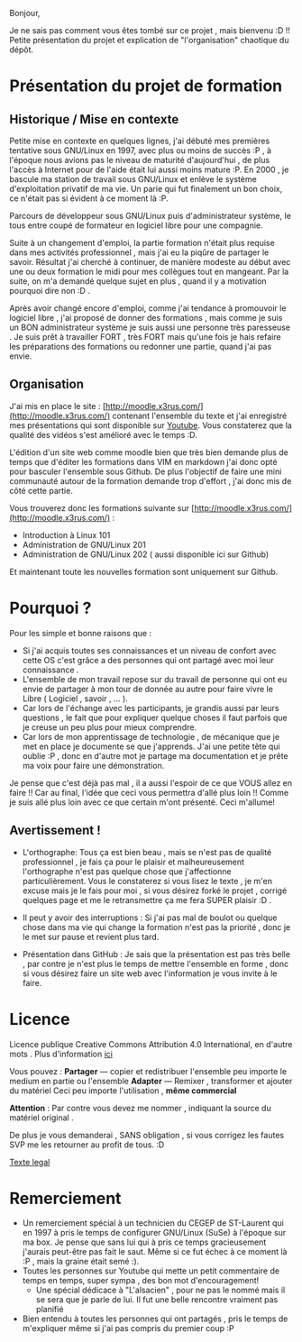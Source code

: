 
Bonjour, 

Je ne sais pas comment vous êtes tombé sur ce projet , mais bienvenu :D !! Petite présentation du projet et explication de "l'organisation" chaotique du dépôt. 


# Présentation du projet de formation

## Historique  / Mise en contexte

Petite mise en contexte en quelques lignes, j'ai débuté mes premières tentative sous GNU/Linux en 1997, avec plus ou moins de succès :P , à l'époque nous avions pas le niveau de maturité d'aujourd'hui , de plus l'accès à Internet pour de l'aide était lui aussi moins mature :P. 
En 2000 , je bascule ma station de travail sous GNU/Linux et enlève le système d'exploitation privatif de ma vie. Un parie qui fut finalement un bon choix, ce n'était pas si évident à ce moment là :P. 

Parcours de développeur sous GNU/Linux puis d'administrateur système, le tous entre coupé de formateur en logiciel libre pour une compagnie.

Suite à un changement d'emploi, la partie formation n'était plus requise dans mes activités professionnel , mais j'ai eu la piqûre de partager le savoir.
Résultat j'ai cherché à continuer, de manière modeste au début avec une ou deux formation le midi pour mes collègues tout en mangeant. 
Par la suite, on m'a demandé quelque sujet en plus , quand il y a motivation pourquoi dire non :D .

Après avoir changé encore d'emploi, comme j'ai tendance à promouvoir le logiciel libre , j'ai proposé de donner des formations , mais comme je suis un BON administrateur système je suis aussi une personne très paresseuse . Je suis prêt à travailler FORT , très FORT mais qu'une fois je hais refaire les préparations des formations ou redonner une partie, quand j'ai pas envie. 

## Organisation

J'ai mis en place le site :  [http://moodle.x3rus.com/](http://moodle.x3rus.com/) contenant l'ensemble du texte et j'ai enregistré mes présentations qui sont disponible sur [Youtube](https://www.youtube.com/c/thomasboutry). Vous constaterez que la qualité des vidéos s'est amélioré avec le temps :D.

L'édition d'un site web comme moodle bien que très bien demande plus de temps que d'éditer les formations dans VIM en markdown j'ai donc opté pour basculer l'ensemble sous Github. De plus l'objectif de faire une mini communauté autour de la formation demande trop d'effort , j'ai donc mis de côté cette partie. 

Vous trouverez donc les formations suivante sur [http://moodle.x3rus.com/](http://moodle.x3rus.com/) :

* Introduction à Linux 101
* Administration de GNU/Linux 201
* Administration de GNU/Linux 202  ( aussi disponible ici sur Github) 

Et maintenant toute les nouvelles formation sont uniquement sur Github.

# Pourquoi ?

Pour les simple et bonne raisons que :

* Si j'ai acquis toutes ses connaissances et un niveau de confort avec cette OS c'est grâce a des personnes qui ont partagé avec moi leur connaissance . 
* L'ensemble de mon travail repose sur du travail de personne qui ont eu envie de partager à mon tour de donnée au autre pour faire vivre le Libre ( Logiciel , savoir , ... ).
* Car lors de l'échange avec les participants, je grandis aussi par leurs questions , le fait que pour expliquer quelque choses il faut parfois que je creuse un peu plus pour mieux comprendre. 
* Car lors de mon apprentissage de technologie , de mécanique que je met en place je documente se que j'apprends. J'ai une petite tête qui oublie :P , donc en d'autre mot je partage ma documentation et je prête ma voix pour faire une démonstration.

Je pense que c'est déjà pas mal , il a aussi l'espoir de ce que VOUS allez en faire !! Car au final, l'idée que ceci vous permettra d'allé plus loin !!  Comme je suis allé plus loin avec ce que certain m'ont présenté. Ceci  m'allume!

## Avertissement !

* L'orthographe:
Tous ça est bien beau , mais se n'est pas de qualité professionnel , je fais ça pour le plaisir et malheureusement l'orthographe n'est pas quelque chose que j'affectionne particulièrement. Vous le constaterez si vous lisez le texte , je m'en excuse mais je le fais pour moi , si vous désirez forké le projet , corrigé quelques page et me le retransmettre ça me fera SUPER plaisir :D .

* Il peut y avoir des interruptions :
Si j'ai pas mal de boulot ou quelque chose dans ma vie qui change la formation n'est pas la priorité , donc je le met sur pause et revient plus tard.

* Présentation dans GitHub :
Je sais que la présentation est pas très belle , par contre je n'est plus le temps de mettre l'ensemble en forme , donc si vous désirez faire un site web avec l'information je vous invite à le faire.

# Licence 

Licence publique Creative Commons Attribution 4.0 International, en d'autre mots . Plus d'information [ici](https://creativecommons.org/licenses/by/4.0/) 

Vous pouvez :
 **Partager** —  copier et redistribuer l'ensemble peu importe le medium en partie ou l'ensemble 
 **Adapter** — Remixer , transformer et ajouter du matériel
 Ceci peu importe l'utilisation , **même commercial**

**Attention** : Par contre vous devez me nommer , indiquant la source du matériel original .

De plus je vous demanderai , SANS obligation , si vous corrigez les fautes SVP me les retourner au profit de tous. :D

[Texte legal](./LICENCE.md)

# Remerciement 

* Un remerciement spécial à un technicien du CEGEP de ST-Laurent qui en 1997 à pris le temps de configurer GNU/Linux (SuSe) à l'époque sur ma box. Je pense que sans lui qui à pris ce temps gracieusement j'aurais peut-être pas fait le saut. Même si ce fut échec à ce moment là :P , mais la graine était semé :).
* Toutes les personnes sur Youtube qui mette un petit commentaire de temps en temps, super sympa , des bon mot d'encouragement!
    * Une spécial dédicace à "L'alsacien" , pour ne pas le nommé mais il se sera que je parle de lui. Il fut une belle rencontre vraiment pas planifié
* Bien entendu à toutes les personnes qui ont partagés , pris le temps de m'expliquer même si j'ai pas compris du premier coup :P
